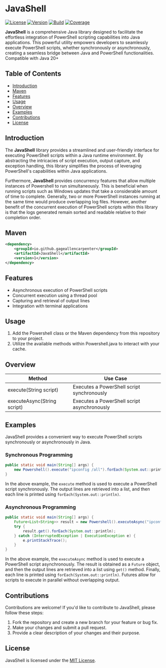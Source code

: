 # JavaShell
[![License](https://img.shields.io/badge/license-MIT-blue.svg)](LICENSE)
[![Version](https://img.shields.io/badge/version-1.0.0-brightgreen.svg)]()
[![Build](https://img.shields.io/badge/build-passing-brightgreen.svg)]()
[![Coverage](https://img.shields.io/badge/coverage-90%25-green.svg)]()

**JavaShell** is a comprehensive Java library designed to facilitate the effortless integration of PowerShell scripting capabilities into Java applications. This powerful utility empowers developers to seamlessly execute PowerShell scripts, whether synchronously or asynchronously, creating a seamless bridge between Java and PowerShell functionalities. Compatible with Java 20+

## Table of Contents
- [Introduction](#introduction)
- [Maven](#maven)
- [Features](#features)
- [Usage](#usage)
- [Overview](#overview)
- [Examples](#examples)
- [Contributions](#contributions)
- [License](#license)

## Introduction

The **JavaShell** library provides a streamlined and user-friendly interface for executing PowerShell scripts within a Java runtime environment. By abstracting the intricacies of script execution, output capture, and exception handling, this library simplifies the process of leveraging PowerShell's capabilities within Java applications.

Furthermore, **JavaShell** provides concurrency features that allow multiple instances of Powershell to run simultaneously. This is beneficial when running scripts such as Windows updates that take a considerable amount of time to complete. Generally, two or more PowerShell instances running at the same time would produce overlapping log files. However, another benefit of the concurrent execution of PowerShell scripts within this library is that the logs generated remain sorted and readable relative to their completion order.

## Maven
```xml
<dependency>
    <groupId>io.github.gageallencarpenter</groupId>
    <artifactId>JavaShell</artifactId>
    <version>1</version>
</dependency>
```

## Features
- Asynchronous execution of PowerShell scripts
- Concurrent execution using a thread pool
- Capturing and retrieval of output lines
- Integration with terminal applications

## Usage

1. Add the Powershell class or the Maven dependency from this repository to your project.
2. Utilize the available methods within Powershell.java to interact with your cache.

## Overview

| Method | Use Case |
| -- | -- |
| execute(String script) | Executes a PowerShell script synchronously |
| executeAsync(String script) | Executes a PowerShell script asynchronously |

## Examples

JavaShell provides a convenient way to execute PowerShell scripts synchronously or asynchronously in Java.

### Synchronous Programming
```java
public static void main(String[] args) { 
	new Powershell().execute("ipconfig /all").forEach(System.out::println);
}
```
In the above example, the `execute` method is used to execute a PowerShell script synchronously. The output lines are retrieved into a list, and then each line is printed using `forEach(System.out::println)`.
### Asynchronous Programming
```java
public static void main(String[] args) {
	Future<List<String>> result = new Powershell().executeAsync("ipconfig /all");
	try {
		result.get().forEach(System.out::println);
	} catch (InterruptedException | ExecutionException e) {
		e.printStackTrace();
	}
}
```
In the above example, the `executeAsync` method is used to execute a PowerShell script asynchronously. The result is obtained as a `Future` object, and then the output lines are retrieved into a list using `get()` method. Finally, each line is printed using `forEach(System.out::println)`. Futures allow for scripts to execute in parallel without overlapping output.

## Contributions

Contributions are welcome! If you'd like to contribute to JavaShell, please follow these steps:
1. Fork the repository and create a new branch for your feature or bug fix.
2. Make your changes and submit a pull request.
3. Provide a clear description of your changes and their purpose.

## License
JavaShell is licensed under the [MIT License](https://chat.openai.com/LICENSE).
